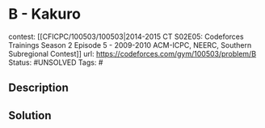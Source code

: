 # B - Kakuro

contest: [[CFICPC/100503/100503|2014-2015 CT S02E05: Codeforces Trainings Season 2 Episode 5 - 2009-2010 ACM-ICPC, NEERC, Southern Subregional Contest]]
url: https://codeforces.com/gym/100503/problem/B
Status: #UNSOLVED
Tags: #

## Description

## Solution

